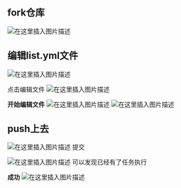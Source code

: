 ## fork仓库
![在这里插入图片描述](https://img-blog.csdnimg.cn/202102041340142.png?x-oss-process=image/watermark,type_ZmFuZ3poZW5naGVpdGk,shadow_10,text_aHR0cHM6Ly9ibG9nLmNzZG4ubmV0L3FxXzMzODg1Mjc1,size_16,color_FFFFFF,t_70)
## 编辑list.yml文件
![在这里插入图片描述](https://img-blog.csdnimg.cn/20210204134113240.png?x-oss-process=image/watermark,type_ZmFuZ3poZW5naGVpdGk,shadow_10,text_aHR0cHM6Ly9ibG9nLmNzZG4ubmV0L3FxXzMzODg1Mjc1,size_16,color_FFFFFF,t_70)

点击编辑文件
![在这里插入图片描述](https://img-blog.csdnimg.cn/2021020413435250.png?x-oss-process=image/watermark,type_ZmFuZ3poZW5naGVpdGk,shadow_10,text_aHR0cHM6Ly9ibG9nLmNzZG4ubmV0L3FxXzMzODg1Mjc1,size_16,color_FFFFFF,t_70)

**开始编辑文件**
![在这里插入图片描述](https://img-blog.csdnimg.cn/20210204134541264.png?x-oss-process=image/watermark,type_ZmFuZ3poZW5naGVpdGk,shadow_10,text_aHR0cHM6Ly9ibG9nLmNzZG4ubmV0L3FxXzMzODg1Mjc1,size_16,color_FFFFFF,t_70)
![在这里插入图片描述](https://img-blog.csdnimg.cn/20210204134613904.png?x-oss-process=image/watermark,type_ZmFuZ3poZW5naGVpdGk,shadow_10,text_aHR0cHM6Ly9ibG9nLmNzZG4ubmV0L3FxXzMzODg1Mjc1,size_16,color_FFFFFF,t_70)

## push上去

![在这里插入图片描述](https://img-blog.csdnimg.cn/20210204134640337.png?x-oss-process=image/watermark,type_ZmFuZ3poZW5naGVpdGk,shadow_10,text_aHR0cHM6Ly9ibG9nLmNzZG4ubmV0L3FxXzMzODg1Mjc1,size_16,color_FFFFFF,t_70)
提交

![在这里插入图片描述](https://img-blog.csdnimg.cn/20210204134742846.png?x-oss-process=image/watermark,type_ZmFuZ3poZW5naGVpdGk,shadow_10,text_aHR0cHM6Ly9ibG9nLmNzZG4ubmV0L3FxXzMzODg1Mjc1,size_16,color_FFFFFF,t_70)
可以发现已经有了任务执行

**成功**
![在这里插入图片描述](https://img-blog.csdnimg.cn/20210204134826147.png?x-oss-process=image/watermark,type_ZmFuZ3poZW5naGVpdGk,shadow_10,text_aHR0cHM6Ly9ibG9nLmNzZG4ubmV0L3FxXzMzODg1Mjc1,size_16,color_FFFFFF,t_70)
